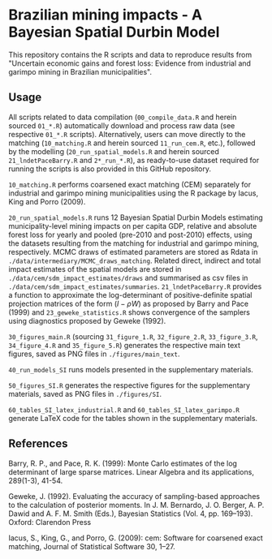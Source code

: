 # Brazilian mining impacts - A Bayesian Spatial Durbin Model

This repository contains the R scripts and data to reproduce results from "Uncertain economic gains and forest loss: Evidence from industrial and garimpo mining in Brazilian municipalities". 

## Usage

All scripts related to data compilation (`00_compile_data.R` and herein sourced `01_*.R`) automatically download and process raw data (see respective `01_*.R` scripts). Alternatively, users can move directly to the matching (`10_matching.R` and herein sourced `11_run_cem.R`, etc.), followed by the modelling (`20_run_spatial_models.R` and herein sourced `21_lndetPaceBarry.R` and `2*_run_*.R`), as ready-to-use dataset required for running the scripts is also provided in this GitHub repository.

`10_matching.R` performs coarsened exact matching (CEM) separately for industrial and garimpo mining municipalities using the R package by Iacus, King and Porro (2009).

`20_run_spatial_models.R` runs 12 Bayesian Spatial Durbin Models estimating municipality-level mining impacts on per capita GDP, relative and absolute forest loss for yearly and pooled (pre-2010 and post-2010) effects, using the datasets resulting from the matching for industrial and garimpo mining, respectively. MCMC draws of estimated parameters are stored as Rdata in `./data/intermediary/MCMC_draws_matching`. Related direct, indirect and total impact estimates of the spatial models are stored in `./data/cem/sdm_impact_estimates/draws` and summarised as csv files in `./data/cem/sdm_impact_estimates/summaries`. `21_lndetPaceBarry.R` provides a function to approximate the log-determinant of positive-definite spatial projection matrices of the form $(I - \rho W)$ as proposed by Barry and Pace (1999) and `23_geweke_statistics.R` shows convergence of the samplers using diagnostics proposed by Geweke (1992).

`30_figures_main.R` (sourcing `31_figure_1.R`, `32_figure_2.R`, `33_figure_3.R`, `34_figure_4.R` and `35_figure_5.R`) generates the respective main text figures, saved as PNG files in `./figures/main_text`.

`40_run_models_SI` runs models presented in the supplementary materials.

`50_figures_SI.R` generates the respective figures for the supplementary materials, saved as PNG files in `./figures/SI`.

`60_tables_SI_latex_industrial.R` and `60_tables_SI_latex_garimpo.R` generate LaTeX code for the tables shown in the supplementary materials.

## References

Barry, R. P., and Pace, R. K. (1999): Monte Carlo estimates of the log determinant of large sparse matrices. Linear Algebra and its applications, 289(1-3), 41-54. 

Geweke, J. (1992). Evaluating the accuracy of sampling-based approaches to the calculation of posterior moments. In J. M. Bernardo, J. O. Berger, A. P. Dawid and A. F. M. Smith (Eds.), Bayesian Statistics (Vol. 4, pp. 169–193). Oxford: Clarendon Press

Iacus, S., King, G., and Porro, G. (2009): cem: Software for coarsened exact matching, Journal of Statistical Software 30, 1–27.
